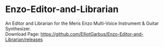 # Enzo-Editor-and-Librarian
An Editor and Librarian for the Meris Enzo Multi-Voice Instrument &amp; Guitar Synthesizer.  
Download Page: https://github.com/ElliotGarbus/Enzo-Editor-and-Librarian/releases
